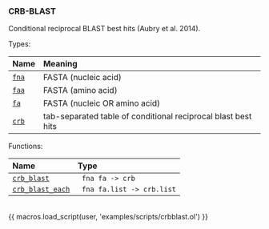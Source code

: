 ### CRB-BLAST

Conditional reciprocal BLAST best hits (Aubry et al. 2014).

Types:

| Name      | Meaning |
| :-------- | :------ |
| <a href="javascript:;" onclick="help_and_scripts('fna')">`fna`</a> | FASTA (nucleic acid) |
| <a href="javascript:;" onclick="help_and_scripts('faa')">`faa`</a> | FASTA (amino acid) |
| <a href="javascript:;" onclick="help_and_scripts('fa')">`fa`</a> | FASTA (nucleic OR amino acid) |
| <a href="javascript:;" onclick="help_and_scripts('crb')">`crb`</a> | tab-separated table of conditional reciprocal blast best hits |

Functions:

| Name | Type |
| :--- | :--- |
| <a href="javascript:;" onclick="help_and_scripts('crb_blast')">`crb_blast`</a> | ` fna fa -> crb` |
| <a href="javascript:;" onclick="help_and_scripts('crb_blast_each')">`crb_blast_each`</a> | ` fna fa.list -> crb.list` |

<br/>
{{ macros.load_script(user, 'examples/scripts/crbblast.ol') }}
